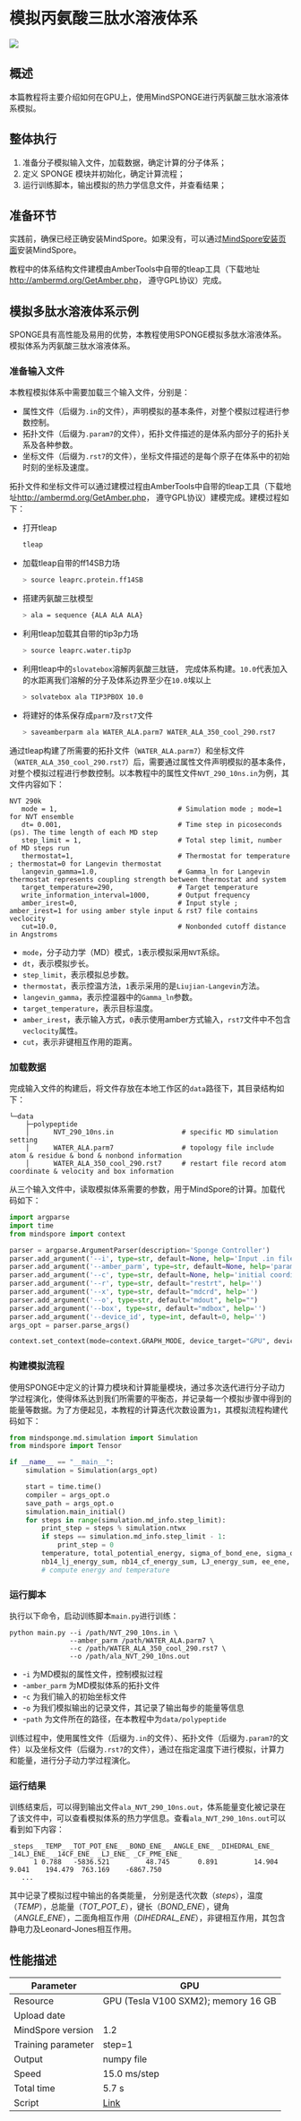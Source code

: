 # 模拟丙氨酸三肽水溶液体系

<a href="https://gitee.com/mindspore/docs/blob/r1.5/docs/mindscience/docs/source_zh_cn/mindsponge/ala.md" target="_blank"><img src="https://gitee.com/mindspore/docs/raw/r1.5/resource/_static/logo_source.png"></a>

## 概述

本篇教程将主要介绍如何在GPU上，使用MindSPONGE进行丙氨酸三肽水溶液体系模拟。

## 整体执行

1. 准备分子模拟输入文件，加载数据，确定计算的分子体系；
2. 定义 SPONGE 模块并初始化，确定计算流程；
3. 运行训练脚本，输出模拟的热力学信息文件，并查看结果；

## 准备环节

实践前，确保已经正确安装MindSpore。如果没有，可以通过[MindSpore安装页面](https://www.mindspore.cn/install)安装MindSpore。

教程中的体系结构文件建模由AmberTools中自带的tleap工具（下载地址<http://ambermd.org/GetAmber.php>， 遵守GPL协议）完成。

## 模拟多肽水溶液体系示例

SPONGE具有高性能及易用的优势，本教程使用SPONGE模拟多肽水溶液体系。模拟体系为丙氨酸三肽水溶液体系。

### 准备输入文件

本教程模拟体系中需要加载三个输入文件，分别是：

- 属性文件（后缀为`.in`的文件），声明模拟的基本条件，对整个模拟过程进行参数控制。
- 拓扑文件（后缀为`.param7`的文件），拓扑文件描述的是体系内部分子的拓扑关系及各种参数。
- 坐标文件（后缀为`.rst7`的文件），坐标文件描述的是每个原子在体系中的初始时刻的坐标及速度。

拓扑文件和坐标文件可以通过建模过程由AmberTools中自带的tleap工具（下载地址<http://ambermd.org/GetAmber.php>， 遵守GPL协议）建模完成。建模过程如下：

- 打开tleap

    ```bash
    tleap
    ```

- 加载tleap自带的ff14SB力场

    ```bash
    > source leaprc.protein.ff14SB
    ```

- 搭建丙氨酸三肽模型

    ```bash
    > ala = sequence {ALA ALA ALA}
    ```

- 利用tleap加载其自带的tip3p力场

    ```bash
    > source leaprc.water.tip3p
    ```

- 利用tleap中的`slovatebox`溶解丙氨酸三肽链， 完成体系构建。`10.0`代表加入的水距离我们溶解的分子及体系边界至少在`10.0`埃以上

    ```bash
    > solvatebox ala TIP3PBOX 10.0
    ```

- 将建好的体系保存成`parm7`及`rst7`文件

    ```bash
    > saveamberparm ala WATER_ALA.parm7 WATER_ALA_350_cool_290.rst7
    ```

通过tleap构建了所需要的拓扑文件（`WATER_ALA.parm7`）和坐标文件（`WATER_ALA_350_cool_290.rst7`）后，需要通过属性文件声明模拟的基本条件，对整个模拟过程进行参数控制。以本教程中的属性文件`NVT_290_10ns.in`为例，其文件内容如下：

```text
NVT 290k
   mode = 1,                              # Simulation mode ; mode=1 for NVT ensemble
   dt= 0.001,                             # Time step in picoseconds (ps). The time length of each MD step
   step_limit = 1,                        # Total step limit, number of MD steps run
   thermostat=1,                          # Thermostat for temperature ; thermostat=0 for Langevin thermostat
   langevin_gamma=1.0,                    # Gamma_ln for Langevin thermostat represents coupling strength between thermostat and system
   target_temperature=290,                # Target temperature
   write_information_interval=1000,       # Output frequency
   amber_irest=0,                         # Input style ;  amber_irest=1 for using amber style input & rst7 file contains veclocity
   cut=10.0,                              # Nonbonded cutoff distance in Angstroms
```

- `mode`，分子动力学（MD）模式，`1`表示模拟采用`NVT`系综。
- `dt`，表示模拟步长。
- `step_limit`，表示模拟总步数。
- `thermostat`，表示控温方法，`1`表示采用的是`Liujian-Langevin`方法。
- `langevin_gamma`，表示控温器中的`Gamma_ln`参数。
- `target_temperature`，表示目标温度。
- `amber_irest`，表示输入方式，`0`表示使用amber方式输入，`rst7`文件中不包含`veclocity`属性。
- `cut`，表示非键相互作用的距离。

### 加载数据

完成输入文件的构建后，将文件存放在本地工作区的`data`路径下，其目录结构如下：

```text
└─data
    ├─polypeptide
    │      NVT_290_10ns.in                 # specific MD simulation setting
    │      WATER_ALA.parm7                 # topology file include atom & residue & bond & nonbond information
    │      WATER_ALA_350_cool_290.rst7     # restart file record atom coordinate & velocity and box information
```

从三个输入文件中，读取模拟体系需要的参数，用于MindSpore的计算。加载代码如下：

```python
import argparse
import time
from mindspore import context

parser = argparse.ArgumentParser(description='Sponge Controller')
parser.add_argument('--i', type=str, default=None, help='Input .in file')
parser.add_argument('--amber_parm', type=str, default=None, help='paramter file in AMBER type')
parser.add_argument('--c', type=str, default=None, help='initial coordinates file')
parser.add_argument('--r', type=str, default="restrt", help='')
parser.add_argument('--x', type=str, default="mdcrd", help='')
parser.add_argument('--o', type=str, default="mdout", help="")
parser.add_argument('--box', type=str, default="mdbox", help='')
parser.add_argument('--device_id', type=int, default=0, help='')
args_opt = parser.parse_args()

context.set_context(mode=context.GRAPH_MODE, device_target="GPU", device_id=args_opt.device_id, save_graphs=False)
```

### 构建模拟流程

使用SPONGE中定义的计算力模块和计算能量模块，通过多次迭代进行分子动力学过程演化，使得体系达到我们所需要的平衡态，并记录每一个模拟步骤中得到的能量等数据。为了方便起见，本教程的计算迭代次数设置为`1`，其模拟流程构建代码如下：

```python
from mindsponge.md.simulation import Simulation
from mindspore import Tensor

if __name__ == "__main__":
    simulation = Simulation(args_opt)

    start = time.time()
    compiler = args_opt.o
    save_path = args_opt.o
    simulation.main_initial()
    for steps in range(simulation.md_info.step_limit):
        print_step = steps % simulation.ntwx
        if steps == simulation.md_info.step_limit - 1:
            print_step = 0
        temperature, total_potential_energy, sigma_of_bond_ene, sigma_of_angle_ene, sigma_of_dihedral_ene, \
        nb14_lj_energy_sum, nb14_cf_energy_sum, LJ_energy_sum, ee_ene, _ = simulation(Tensor(steps), Tensor(print_step))
        # compute energy and temperature
```

### 运行脚本

执行以下命令，启动训练脚本`main.py`进行训练：

```text
python main.py --i /path/NVT_290_10ns.in \
               --amber_parm /path/WATER_ALA.parm7 \
               --c /path/WATER_ALA_350_cool_290.rst7 \
               --o /path/ala_NVT_290_10ns.out
```

- -`i` 为MD模拟的属性文件，控制模拟过程
- -`amber_parm` 为MD模拟体系的拓扑文件
- -`c` 为我们输入的初始坐标文件
- -`o` 为我们模拟输出的记录文件，其记录了输出每步的能量等信息
- -`path` 为文件所在的路径，在本教程中为`data/polypeptide`

训练过程中，使用属性文件（后缀为`.in`的文件）、拓扑文件（后缀为`.param7`的文件）以及坐标文件（后缀为`.rst7`的文件），通过在指定温度下进行模拟，计算力和能量，进行分子动力学过程演化。

### 运行结果

训练结束后，可以得到输出文件`ala_NVT_290_10ns.out`，体系能量变化被记录在了该文件中，可以查看模拟体系的热力学信息。查看`ala_NVT_290_10ns.out`可以看到如下内容：

```text
_steps_ _TEMP_ _TOT_POT_ENE_ _BOND_ENE_ _ANGLE_ENE_ _DIHEDRAL_ENE_ _14LJ_ENE_ _14CF_ENE_ _LJ_ENE_ _CF_PME_ENE_
      1 0.788   -5836.521         48.745       0.891         14.904      9.041    194.479  763.169    -6867.750
   ...
```

其中记录了模拟过程中输出的各类能量， 分别是迭代次数（_steps_），温度（_TEMP_），总能量（_TOT_POT_E_），键长（_BOND_ENE_），键角（_ANGLE_ENE_），二面角相互作用（_DIHEDRAL_ENE_），非键相互作用，其包含静电力及Leonard-Jones相互作用。

## 性能描述

| Parameter                 |   GPU |
| -------------------------- |---------------------------------- |
| Resource                   | GPU (Tesla V100 SXM2); memory 16 GB
| Upload date              |
| MindSpore version          | 1.2
| Training parameter        | step=1
| Output                    | numpy file
| Speed                      | 15.0 ms/step
| Total time                 | 5.7 s
| Script                    | [Link](https://gitee.com/mindspore/mindscience/tree/r0.1/MindSPONGE/examples/polypeptide/scripts)

